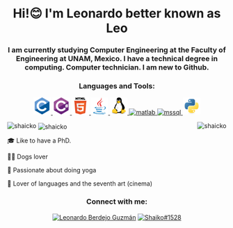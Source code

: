 <h1 align="center">Hi!😊 I'm Leonardo better known as Leo</h1>
<h3 align="center">I am currently studying Computer Engineering at the Faculty of Engineering at UNAM, Mexico. I have a technical degree in computing.
Computer technician. I am new to Github.</h3>

<h3 align="center">Languages and Tools:</h3>
<p align="center"> <a href="https://www.cprogramming.com/" target="_blank" rel="noreferrer"> <img src="https://raw.githubusercontent.com/devicons/devicon/master/icons/c/c-original.svg" alt="c" width="40" height="40"/> </a> <a href="https://www.w3schools.com/cs/" target="_blank" rel="noreferrer"> <img src="https://raw.githubusercontent.com/devicons/devicon/master/icons/csharp/csharp-original.svg" alt="csharp" width="40" height="40"/> </a> <a href="https://www.w3.org/html/" target="_blank" rel="noreferrer"> <img src="https://raw.githubusercontent.com/devicons/devicon/master/icons/html5/html5-original-wordmark.svg" alt="html5" width="40" height="40"/> </a> <a href="https://www.java.com" target="_blank" rel="noreferrer"> <img src="https://raw.githubusercontent.com/devicons/devicon/master/icons/java/java-original.svg" alt="java" width="40" height="40"/> </a> <a href="https://www.linux.org/" target="_blank" rel="noreferrer"> <img src="https://raw.githubusercontent.com/devicons/devicon/master/icons/linux/linux-original.svg" alt="linux" width="40" height="40"/> </a> <a href="https://www.mathworks.com/" target="_blank" rel="noreferrer"> <img src="https://upload.wikimedia.org/wikipedia/commons/2/21/Matlab_Logo.png" alt="matlab" width="40" height="40"/> </a> <a href="https://www.microsoft.com/en-us/sql-server" target="_blank" rel="noreferrer"> <img src="https://www.svgrepo.com/show/303229/microsoft-sql-server-logo.svg" alt="mssql" width="40" height="40"/> </a> <a href="https://www.python.org" target="_blank" rel="noreferrer"> <img src="https://raw.githubusercontent.com/devicons/devicon/master/icons/python/python-original.svg" alt="python" width="40" height="40"/> </a> </p>

<p><img align="left" src="https://github-readme-streak-stats.herokuapp.com?user=Shaicko&theme=dark&mode=weekly" alt="shaicko" /></p>

<p><img align="right" src="https://github-readme-stats.vercel.app/api/top-langs?username=shaicko&show_icons=true&locale=&theme=monokai" alt="shaicko" /></p>
<p>&nbsp;<img align="center" src="https://github-readme-stats.vercel.app/api?username=shaicko&show_icons=true&locale=&theme=algolia" alt="shaicko" /></p>

<p align="left">
🎓 Like to have a PhD.</a>
</p>
<p align="left">
🐕‍🦺	Dogs lover
</p>
<p align="left">
🧘 Passionate about doing yoga
</p>
<p align="left">
🎥 Lover of languages and the seventh art (cinema)
</p>

<h3 align="center">Connect with me:</h3>
<p align="center">
<a href="https://www.linkedin.com/in/leonardo-berdejo-guzman-463a52268" target="blank"> <img align="center" src="https://pbs.twimg.com/profile_images/1508518003184349187/1KQYoqPY_400x400.png" alt="Leonardo Berdejo Guzmán" height="50" width="50" /></a>
<a href="https://discord.com/channels/@Shaiko#1528" target="blank"><img align="center" src="https://user-images.githubusercontent.com/104169164/224526860-60babd24-6e05-44fc-a843-4635ad691303.png" alt="Shaiko#1528" height="60" width="60" /></a>
</p>
